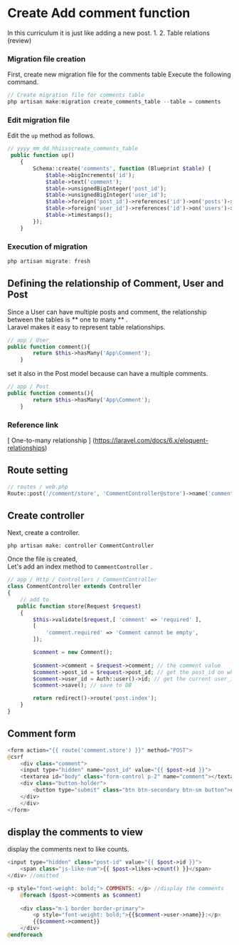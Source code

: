 # Create  Add comment function
In this curriculum it is just like adding a new post.
1. 
2. Table relations (review)

###  Migration file creation
First, create new migration file for the comments table
Execute the following command.
```php
// Create migration file for comments table
php artisan make:migration create_comments_table --table = comments
```
###  Edit migration file
Edit the `up` method as follows.  

```php
// yyyy_mm_dd_hhiisscreate_comments_table
 public function up()
    {
        Schema::create('comments', function (Blueprint $table) {
            $table->bigIncrements('id');
            $table->text('comment');
            $table->unsignedBigInteger('post_id');
            $table->unsignedBigInteger('user_id');
            $table->foreign('post_id')->references('id')->on('posts')->onDelete('cascade'); // setting up FK refer to posts table
            $table->foreign('user_id')->references('id')->on('users')->onDelete('cascade'); // setting up FK refer to users table 
            $table->timestamps();
        });
    }
```
###  Execution of migration
```php
php artisan migrate: fresh
```

##  Defining the relationship of Comment, User and Post
Since a User can have multiple posts and comment, the relationship between the tables is ** one to many ** .  
Laravel makes it easy to represent table relationships.

```php
// app / User
public function comment(){
        return $this->hasMany('App\Comment');
    }
```
set it also in the Post model because can have a multiple comments.
```php
// app / Post
public function comments(){
        return $this->hasMany('App\Comment');
    }
```
###  Reference link
[ One-to-many relationship ] (https://laravel.com/docs/6.x/eloquent-relationships)

##  Route setting
```php
// routes / web.php
Route::post('/comment/store', 'CommentController@store')->name('comment.store');// Save process
```

##  Create controller
Next, create a controller.  

`php artisan make: controller CommentController`

Once the file is created,  
Let's add an index method to `CommentController` . 

```php
// app / Http / Controllers / CommentController
class CommentController extends Controller
{
    // add to
   public function store(Request $request)
    {
        $this->validate($request,[ 'comment' => 'required' ],
        [
            'comment.required' => 'Comment cannot be empty',
        ]);

        $comment = new Comment();
        
        $comment->comment = $request->comment; // the comment value
        $comment->post_id = $request->post_id; // get the post_id on where the user puts the comment
        $comment->user_id = Auth::user()->id; // get the current user_id who log in
        $comment->save(); // save to DB

        return redirect()->route('post.index');
    }
}
```
## Comment form
```php
<form action="{{ route('comment.store') }}" method="POST">
@csrf
    <div class="comment">
    <input type="hidden" name="post_id" value="{{ $post->id }}">
    <textarea id="body" class="form-control p-2" name="comment"></textarea>
    <div class="button-holder">
        <button type="submit" class="btn btn-secondary btn-sm button">comment</button>
    </div>
    </div>
</form>
```

## display the comments to view
display the comments next to like counts.
```php
<input type="hidden" class="post-id" value="{{ $post->id }}">
    <span class="js-like-num">{{ $post->likes->count() }}</span>
</div> //omitted

<p style="font-weight: bold;"> COMMENTS: </p> //display the comments
    @foreach ($post->comments as $comment)
    
    <div class="m-1 border border-primary">
        <p style="font-weight: bold;">{{$comment->user->name}}:</p>
        {{$comment->comment}}
    </div>
@endforeach
```